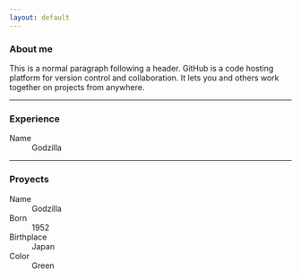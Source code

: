 ```yaml
---
layout: default
---
```


### About me

This is a normal paragraph following a header. GitHub is a code hosting platform for version control and collaboration. It lets you and others work together on projects from anywhere.

* * *

### Experience

<dl>
<dt>Name</dt>
<dd>Godzilla</dd>
</dl>

* * *

### Proyects

<dl>
<dt>Name</dt>
<dd>Godzilla</dd>
<dt>Born</dt>
<dd>1952</dd>
<dt>Birthplace</dt>
<dd>Japan</dd>
<dt>Color</dt>
<dd>Green</dd>
</dl>
